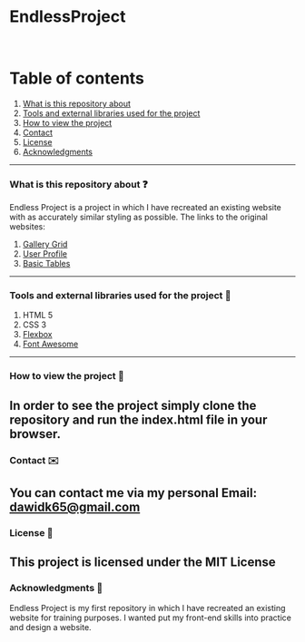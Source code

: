 # EndlessProject
&nbsp;

# Table of contents
1. [What is this repository about](#introduction)
2. [Tools and external libraries used for the project](#tools)
3. [How to view the project](#installation)
4. [Contact](#Contact)
5. [License](#License)
6. [Acknowledgments](#Acknowledgments)
&nbsp;
---

### What is this repository about ❓

Endless Project is a project in which I have recreated an existing website with as accurately similar styling as possible. The links to the original websites:
1. [Gallery Grid](http://react.pixelstrap.com/endless/gallery/imageGallery#javascript)
2. [User Profile](http://react.pixelstrap.com/endless/users/userProfile#javascript)
3. [Basic Tables](http://react.pixelstrap.com/endless/table/basic#javascript)
&nbsp;
---

### Tools and external libraries used for the project 🔧
1. HTML 5
2. CSS 3
3. [Flexbox](https://css-tricks.com/snippets/css/a-guide-to-flexbox/)
4. [Font Awesome](https://fontawesome.com/)
&nbsp;
---

### How to view the project 📀

In order to see the project simply clone the repository and run the index.html file in your browser.
&nbsp;
---

### Contact ✉️

You can contact me via my personal Email: dawidk65@gmail.com
&nbsp;
---

### License 📃

This project is licensed under the MIT License
&nbsp;
---

### Acknowledgments 📓

Endless Project is my first repository in which I have recreated an existing website for training purposes. I wanted put my front-end skills into practice and design a website.
&nbsp;
